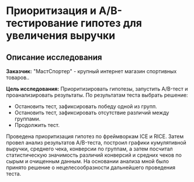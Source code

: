 # Приоритизация и A/B-тестирование гипотез для увеличения выручки
## Описание исследования
**Заказчик:** "МастСпортер" - крупный интернет магазин спортивных товаров..

**Цель исследования:** Приоритизировать гипотезы, запустить A/B-тест и проанализировать результаты. По результатам теста выбрать решение:
* Остановить тест, зафиксировать победу одной из групп.
* Остановить тест, зафиксировать отсутствие различий между группами.
* Продолжить тест.

Проведена приоритизация гипотез по фреймворкам ICE и RICE. Затем провел анализ результатов A/B-теста, построил графики кумулятивной выручки, среднего чека, конверсии по группам, а затем посчитал статистическую значимость различий конверсий и средних чеков по сырым и очищенным данным. На основании анализа мной было принято решение о нецелесообразности дальнейшего проведения теста.
